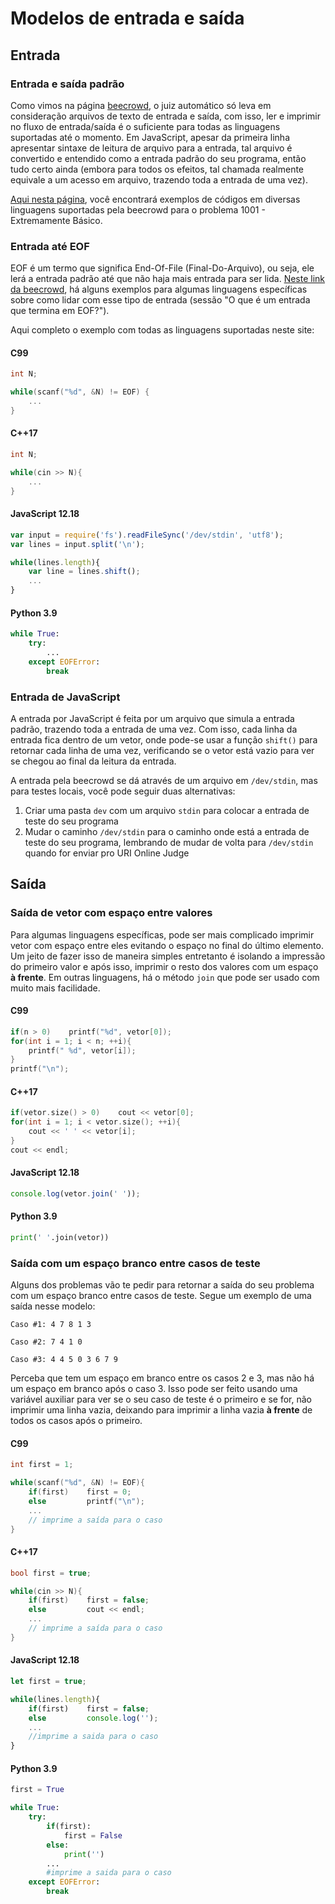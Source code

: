 # Modelos de entrada e saída

## Entrada

### Entrada e saída padrão

Como vimos na página [beecrowd](uri-online-judge.md), o juiz automático só leva em consideração arquivos de texto de entrada e saída, com isso, ler e imprimir no fluxo de entrada/saída é o suficiente para todas as linguagens suportadas até o momento. Em JavaScript, apesar da primeira linha apresentar sintaxe de leitura de arquivo para a entrada, tal arquivo é convertido e entendido como a entrada padrão do seu programa, então tudo certo ainda (embora para todos os efeitos, tal chamada realmente equivale a um acesso em arquivo, trazendo toda a entrada de uma vez).

[Aqui nesta página](https://www.beecrowd.com.br/judge/pt/faqs/about/examples), você encontrará exemplos de códigos em diversas linguagens suportadas pela beecrowd para o problema 1001 - Extremamente Básico.

### Entrada até EOF

EOF é um termo que significa End-Of-File (Final-Do-Arquivo), ou seja, ele lerá a entrada padrão até que não haja mais entrada para ser lida. [Neste link da beecrowd](https://www.beecrowd.com.br/judge/pt/faqs/about/problems), há alguns exemplos para algumas linguagens específicas sobre como lidar com esse tipo de entrada (sessão "O que é um entrada que termina em EOF?").

Aqui completo o exemplo com todas as linguagens suportadas neste site:

#### C99
```c
int N;

while(scanf("%d", &N) != EOF) {
    ...
}
```

#### C++17
```cpp
int N;

while(cin >> N){
    ...
}
```

#### JavaScript 12.18
```javascript
var input = require('fs').readFileSync('/dev/stdin', 'utf8');
var lines = input.split('\n');

while(lines.length){
    var line = lines.shift();
    ...
}
```

#### Python 3.9
```python
while True:
    try:
        ...
    except EOFError:
        break
```



### Entrada de JavaScript

A entrada por JavaScript é feita por um arquivo que simula a entrada padrão, trazendo toda a entrada de uma vez. Com isso, cada linha da entrada fica dentro de um vetor, onde pode-se usar a função `shift()` para retornar cada linha de uma vez, verificando se o vetor está vazio para ver se chegou ao final da leitura da entrada.

A entrada pela beecrowd se dá através de um arquivo em `/dev/stdin`, mas para testes locais, você pode seguir duas alternativas:

1. Criar uma pasta `dev` com um arquivo `stdin` para colocar a entrada de teste do seu programa
2. Mudar o caminho `/dev/stdin` para o caminho onde está a entrada de teste do seu programa, lembrando de mudar de volta para `/dev/stdin` quando for enviar pro URI Online Judge

## Saída

### Saída de vetor com espaço entre valores

Para algumas linguagens específicas, pode ser mais complicado imprimir vetor com espaço entre eles evitando o espaço no final do último elemento. Um jeito de fazer isso de maneira simples entretanto é isolando a impressão do primeiro valor e após isso, imprimir o resto dos valores com um espaço **à frente**.  Em outras linguagens, há o método `join` que pode ser usado com muito mais facilidade.

#### C99
```c
if(n > 0)    printf("%d", vetor[0]);
for(int i = 1; i < n; ++i){
    printf(" %d", vetor[i]);
}
printf("\n");
```

#### C++17
```cpp
if(vetor.size() > 0)    cout << vetor[0];
for(int i = 1; i < vetor.size(); ++i){
    cout << ' ' << vetor[i];
}
cout << endl;
```

#### JavaScript 12.18
```javascript
console.log(vetor.join(' '));
```

#### Python 3.9
```python
print(' '.join(vetor))
```

### Saída com um espaço branco entre casos de teste

Alguns dos problemas vão te pedir para retornar a saída do seu problema com um espaço branco entre casos de teste. Segue um exemplo de uma saída nesse modelo:

```
Caso #1: 4 7 8 1 3

Caso #2: 7 4 1 0

Caso #3: 4 4 5 0 3 6 7 9
```

Perceba que tem um espaço em branco entre os casos 2 e 3, mas não há um espaço em branco após o caso 3. Isso pode ser feito usando uma variável auxiliar para ver se o seu caso de teste é o primeiro e se for, não imprimir uma linha vazia, deixando para imprimir a linha vazia **à frente** de todos os casos após o primeiro.

#### C99
```c
int first = 1;

while(scanf("%d", &N) != EOF){
    if(first)    first = 0;
    else         printf("\n");
    ...
    // imprime a saída para o caso
}
```

#### C++17
```cpp
bool first = true;

while(cin >> N){
    if(first)    first = false;
    else         cout << endl;
    ...
    // imprime a saída para o caso
}
```

#### JavaScript 12.18
```javascript
let first = true;

while(lines.length){
    if(first)    first = false;
    else         console.log('');
    ...
    //imprime a saida para o caso
}
```

#### Python 3.9
```python
first = True

while True:
    try:
        if(first):
            first = False
        else:
            print('')
        ...
        #imprime a saida para o caso
    except EOFError:
        break
```